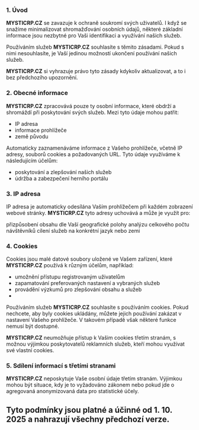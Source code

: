 ### 1. Úvod

**MYSTICRP.CZ** se zavazuje k ochraně soukromí svých uživatelů. I když se snažíme minimalizovat shromažďování osobních údajů, některé základní informace jsou nezbytné pro Vaši identifikaci a využívání našich služeb.

Používáním služeb **MYSTICRP.CZ** souhlasíte s těmito zásadami. Pokud s nimi nesouhlasíte, je Vaší jedinou možností ukončení používání našich služeb.

**MYSTICRP.CZ** si vyhrazuje právo tyto zásady kdykoliv aktualizovat, a to i bez předchozího upozornění.

### 2. Obecné informace

**MYSTICRP.CZ** zpracovává pouze ty osobní informace, které obdrží a shromáždí při poskytování svých služeb. Mezi tyto údaje mohou patřit:

- IP adresa
- informace prohlížeče
- země původu
 
Automaticky zaznamenáváme informace z Vašeho prohlížeče, včetně IP adresy, souborů cookies a požadovaných URL. Tyto údaje využíváme k následujícím účelům:

- poskytování a zlepšování našich služeb
- údržba a zabezpečení herního portálu

### 3. IP adresa

IP adresa je automaticky odesílána Vaším prohlížečem při každém zobrazení webové stránky. **MYSTICRP.CZ** tyto adresy uchovává a může je využít pro:

přizpůsobení obsahu dle Vaší geografické polohy
analýzu celkového počtu návštěvníků
cílení služeb na konkrétní jazyk nebo zemi

### 4. Cookies

Cookies jsou malé datové soubory uložené ve Vašem zařízení, které **MYSTICRP.CZ** používá k různým účelům, například:

- umožnění přístupu registrovaným uživatelům
- zapamatování preferovaných nastavení a vybraných služeb
- provádění výzkumů pro zlepšování obsahu a služeb
- 
Používáním služeb **MYSTICRP.CZ** souhlasíte s používáním cookies. Pokud nechcete, aby byly cookies ukládány, můžete jejich používání zakázat v nastavení Vašeho prohlížeče. V takovém případě však některé funkce nemusí být dostupné.

**MYSTICRP.CZ** neumožňuje přístup k Vašim cookies třetím stranám, s možnou výjimkou poskytovatelů reklamních služeb, kteří mohou využívat své vlastní cookies.

### 5. Sdílení informací s třetími stranami

**MYSTICRP.CZ** neposkytuje Vaše osobní údaje třetím stranám. Výjimkou mohou být situace, kdy je to vyžadováno zákonem nebo pokud jde o agregovaná anonymizovaná data pro statistické účely.

## Tyto podmínky jsou platné a účinné od 1. 10. 2025 a nahrazují všechny předchozí verze.

